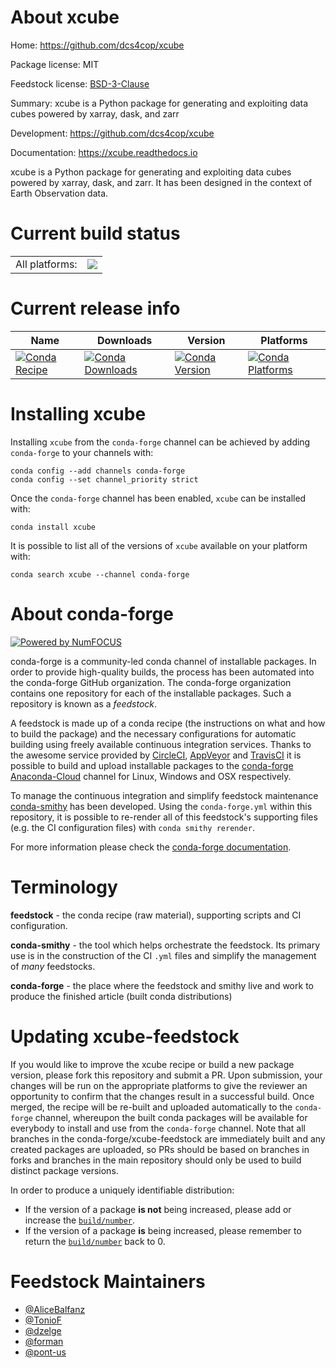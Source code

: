 About xcube
===========

Home: https://github.com/dcs4cop/xcube

Package license: MIT

Feedstock license: [BSD-3-Clause](https://github.com/conda-forge/xcube-feedstock/blob/master/LICENSE.txt)

Summary: xcube is a Python package for generating and exploiting data cubes powered by xarray, dask, and zarr

Development: https://github.com/dcs4cop/xcube

Documentation: https://xcube.readthedocs.io

xcube is a Python package for generating and exploiting data cubes powered by xarray, dask, and zarr. It has been designed in the context of Earth Observation data.

Current build status
====================


<table><tr><td>All platforms:</td>
    <td>
      <a href="https://dev.azure.com/conda-forge/feedstock-builds/_build/latest?definitionId=8218&branchName=master">
        <img src="https://dev.azure.com/conda-forge/feedstock-builds/_apis/build/status/xcube-feedstock?branchName=master">
      </a>
    </td>
  </tr>
</table>

Current release info
====================

| Name | Downloads | Version | Platforms |
| --- | --- | --- | --- |
| [![Conda Recipe](https://img.shields.io/badge/recipe-xcube-green.svg)](https://anaconda.org/conda-forge/xcube) | [![Conda Downloads](https://img.shields.io/conda/dn/conda-forge/xcube.svg)](https://anaconda.org/conda-forge/xcube) | [![Conda Version](https://img.shields.io/conda/vn/conda-forge/xcube.svg)](https://anaconda.org/conda-forge/xcube) | [![Conda Platforms](https://img.shields.io/conda/pn/conda-forge/xcube.svg)](https://anaconda.org/conda-forge/xcube) |

Installing xcube
================

Installing `xcube` from the `conda-forge` channel can be achieved by adding `conda-forge` to your channels with:

```
conda config --add channels conda-forge
conda config --set channel_priority strict
```

Once the `conda-forge` channel has been enabled, `xcube` can be installed with:

```
conda install xcube
```

It is possible to list all of the versions of `xcube` available on your platform with:

```
conda search xcube --channel conda-forge
```


About conda-forge
=================

[![Powered by
NumFOCUS](https://img.shields.io/badge/powered%20by-NumFOCUS-orange.svg?style=flat&colorA=E1523D&colorB=007D8A)](https://numfocus.org)

conda-forge is a community-led conda channel of installable packages.
In order to provide high-quality builds, the process has been automated into the
conda-forge GitHub organization. The conda-forge organization contains one repository
for each of the installable packages. Such a repository is known as a *feedstock*.

A feedstock is made up of a conda recipe (the instructions on what and how to build
the package) and the necessary configurations for automatic building using freely
available continuous integration services. Thanks to the awesome service provided by
[CircleCI](https://circleci.com/), [AppVeyor](https://www.appveyor.com/)
and [TravisCI](https://travis-ci.com/) it is possible to build and upload installable
packages to the [conda-forge](https://anaconda.org/conda-forge)
[Anaconda-Cloud](https://anaconda.org/) channel for Linux, Windows and OSX respectively.

To manage the continuous integration and simplify feedstock maintenance
[conda-smithy](https://github.com/conda-forge/conda-smithy) has been developed.
Using the ``conda-forge.yml`` within this repository, it is possible to re-render all of
this feedstock's supporting files (e.g. the CI configuration files) with ``conda smithy rerender``.

For more information please check the [conda-forge documentation](https://conda-forge.org/docs/).

Terminology
===========

**feedstock** - the conda recipe (raw material), supporting scripts and CI configuration.

**conda-smithy** - the tool which helps orchestrate the feedstock.
                   Its primary use is in the construction of the CI ``.yml`` files
                   and simplify the management of *many* feedstocks.

**conda-forge** - the place where the feedstock and smithy live and work to
                  produce the finished article (built conda distributions)


Updating xcube-feedstock
========================

If you would like to improve the xcube recipe or build a new
package version, please fork this repository and submit a PR. Upon submission,
your changes will be run on the appropriate platforms to give the reviewer an
opportunity to confirm that the changes result in a successful build. Once
merged, the recipe will be re-built and uploaded automatically to the
`conda-forge` channel, whereupon the built conda packages will be available for
everybody to install and use from the `conda-forge` channel.
Note that all branches in the conda-forge/xcube-feedstock are
immediately built and any created packages are uploaded, so PRs should be based
on branches in forks and branches in the main repository should only be used to
build distinct package versions.

In order to produce a uniquely identifiable distribution:
 * If the version of a package **is not** being increased, please add or increase
   the [``build/number``](https://docs.conda.io/projects/conda-build/en/latest/resources/define-metadata.html#build-number-and-string).
 * If the version of a package **is** being increased, please remember to return
   the [``build/number``](https://docs.conda.io/projects/conda-build/en/latest/resources/define-metadata.html#build-number-and-string)
   back to 0.

Feedstock Maintainers
=====================

* [@AliceBalfanz](https://github.com/AliceBalfanz/)
* [@TonioF](https://github.com/TonioF/)
* [@dzelge](https://github.com/dzelge/)
* [@forman](https://github.com/forman/)
* [@pont-us](https://github.com/pont-us/)

